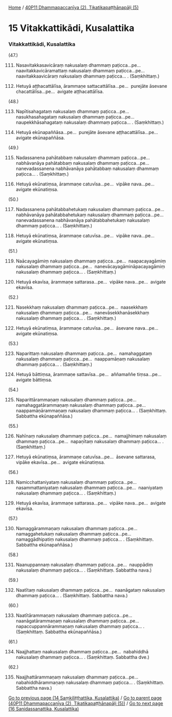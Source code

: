 
[Home](/) / [40P11 Dhammapaccanīya (2), Tikatikapaṭṭhānapāḷi (5)](../40P11.md)

# 15 Vitakkattikādi, Kusalattika

### Vitakkattikādi, Kusalattika

(47.)

111. Nasavitakkasavicāraṃ nakusalaṃ dhammaṃ paṭicca…pe…  naavitakkavicāramattaṃ nakusalaṃ dhammaṃ paṭicca…pe…  naavitakkaavicāraṃ nakusalaṃ dhammaṃ paṭicca… . (Saṃkhittaṃ.)

112. Hetuyā aṭṭhacattālīsa, ārammaṇe sattacattālīsa…pe…  purejāte āsevane chacattālīsa…pe…  avigate aṭṭhacattālīsa.

(48.)

113. Napītisahagataṃ nakusalaṃ dhammaṃ paṭicca…pe…  nasukhasahagataṃ nakusalaṃ dhammaṃ paṭicca…pe…  naupekkhāsahagataṃ nakusalaṃ dhammaṃ paṭicca… . (Saṃkhittaṃ.)

114. Hetuyā ekūnapaññāsa…pe…  purejāte āsevane aṭṭhacattālīsa…pe…  avigate ekūnapaññāsa.

(49.)

115. Nadassanena pahātabbaṃ nakusalaṃ dhammaṃ paṭicca…pe…  nabhāvanāya pahātabbaṃ nakusalaṃ dhammaṃ paṭicca…pe…  nanevadassanena nabhāvanāya pahātabbaṃ nakusalaṃ dhammaṃ paṭicca… . (Saṃkhittaṃ.)

116. Hetuyā ekūnatiṃsa, ārammaṇe catuvīsa…pe…  vipāke nava…pe…  avigate ekūnatiṃsa.

(50.)

117. Nadassanena pahātabbahetukaṃ nakusalaṃ dhammaṃ paṭicca…pe…  nabhāvanāya pahātabbahetukaṃ nakusalaṃ dhammaṃ paṭicca…pe…  nanevadassanena nabhāvanāya pahātabbahetukaṃ nakusalaṃ dhammaṃ paṭicca… . (Saṃkhittaṃ.)

118. Hetuyā ekūnatiṃsa, ārammaṇe catuvīsa…pe…  vipāke nava…pe…  avigate ekūnatiṃsa.

(51.)

119. Naācayagāmiṃ nakusalaṃ dhammaṃ paṭicca…pe…  naapacayagāmiṃ nakusalaṃ dhammaṃ paṭicca…pe…  nanevācayagāmināpacayagāmiṃ nakusalaṃ dhammaṃ paṭicca… . (Saṃkhittaṃ.)

120. Hetuyā ekavīsa, ārammaṇe sattarasa…pe…  vipāke nava…pe…  avigate ekavīsa.

(52.)

121. Nasekkhaṃ nakusalaṃ dhammaṃ paṭicca…pe…  naasekkhaṃ nakusalaṃ dhammaṃ paṭicca…pe…  nanevāsekkhanāsekkhaṃ nakusalaṃ dhammaṃ paṭicca… . (Saṃkhittaṃ.)

122. Hetuyā ekūnatiṃsa, ārammaṇe catuvīsa…pe…  āsevane nava…pe…  avigate ekūnatiṃsa.

(53.)

123. Naparittaṃ nakusalaṃ dhammaṃ paṭicca…pe…  namahaggataṃ nakusalaṃ dhammaṃ paṭicca…pe…  naappamāṇaṃ nakusalaṃ dhammaṃ paṭicca… . (Saṃkhittaṃ.)

124. Hetuyā bāttiṃsa, ārammaṇe sattavīsa…pe…  aññamaññe tiṃsa…pe…  avigate bāttiṃsa.

(54.)

125. Naparittārammaṇaṃ nakusalaṃ dhammaṃ paṭicca…pe…  namahaggatārammaṇaṃ nakusalaṃ dhammaṃ paṭicca…pe…  naappamāṇārammaṇaṃ nakusalaṃ dhammaṃ paṭicca… . (Saṃkhittaṃ. Sabbattha ekūnapaññāsa.)

(55.)

126. Nahīnaṃ nakusalaṃ dhammaṃ paṭicca…pe…  namajjhimaṃ nakusalaṃ dhammaṃ paṭicca…pe…  napaṇītaṃ nakusalaṃ dhammaṃ paṭicca… . (Saṃkhittaṃ.)

127. Hetuyā ekūnatiṃsa, ārammaṇe catuvīsa…pe…  āsevane sattarasa, vipāke ekavīsa…pe…  avigate ekūnatiṃsa.

(56.)

128. Namicchattaniyataṃ nakusalaṃ dhammaṃ paṭicca…pe…  nasammattaniyataṃ nakusalaṃ dhammaṃ paṭicca…pe…  naaniyataṃ nakusalaṃ dhammaṃ paṭicca… . (Saṃkhittaṃ.)

129. Hetuyā ekavīsa, ārammaṇe sattarasa…pe…  vipāke nava…pe…  avigate ekavīsa.

(57.)

130. Namaggārammaṇaṃ nakusalaṃ dhammaṃ paṭicca…pe…  namaggahetukaṃ nakusalaṃ dhammaṃ paṭicca…pe…  namaggādhipatiṃ nakusalaṃ dhammaṃ paṭicca… . (Saṃkhittaṃ. Sabbattha ekūnapaññāsa.)

(58.)

131. Naanuppannaṃ nakusalaṃ dhammaṃ paṭicca…pe…  nauppādiṃ nakusalaṃ dhammaṃ paṭicca… . (Saṃkhittaṃ. Sabbattha nava.)

(59.)

132. Naatītaṃ nakusalaṃ dhammaṃ paṭicca…pe…  naanāgataṃ nakusalaṃ dhammaṃ paṭicca… . (Saṃkhittaṃ. Sabbattha nava.)

(60.)

133. Naatītārammaṇaṃ nakusalaṃ dhammaṃ paṭicca…pe…  naanāgatārammaṇaṃ nakusalaṃ dhammaṃ paṭicca…pe…  napaccuppannārammaṇaṃ nakusalaṃ dhammaṃ paṭicca… . (Saṃkhittaṃ. Sabbattha ekūnapaññāsa.)

(61.)

134. Naajjhattaṃ naakusalaṃ dhammaṃ paṭicca…pe…  nabahiddhā nakusalaṃ dhammaṃ paṭicca… . (Saṃkhittaṃ. Sabbattha dve.)

(62.)

135. Naajjhattārammaṇaṃ nakusalaṃ dhammaṃ paṭicca…pe…  nabahiddhārammaṇaṃ nakusalaṃ dhammaṃ paṭicca… . (Saṃkhittaṃ. Sabbattha nava.)

[Go to previous page (14 Saṃkiliṭṭhattika, Kusalattika)](14.md) / [Go to parent page (40P11 Dhammapaccanīya (2), Tikatikapaṭṭhānapāḷi (5))](0.md) / [Go to next page (16 Sanidassanattika, Kusalattika)](16.md)


